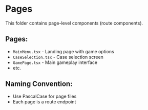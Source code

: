 # Pages

This folder contains page-level components (route components).

## Pages:
- `MainMenu.tsx` - Landing page with game options
- `CaseSelection.tsx` - Case selection screen
- `GamePage.tsx` - Main gameplay interface
- etc.

## Naming Convention:
- Use PascalCase for page files
- Each page is a route endpoint
